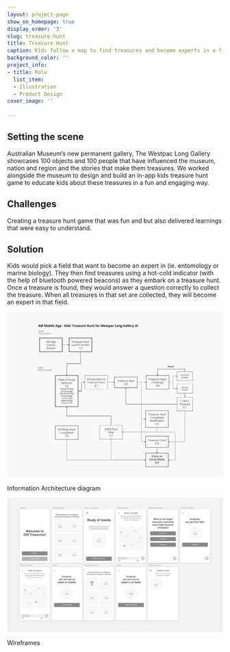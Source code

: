 ```yaml
---
layout: project-page
show_on_homepage: true
display_order: '3'
slug: treasure-hunt
title: Treasure Hunt
caption: Kids follow a map to find treasures and become experts in a field.
background_color: ''
project_info:
- title: Role
  list_item:
  - Illustration
  - Product Design
cover_image: ''

---
```

## Setting the scene

Australian Museum’s new permanent gallery, The Westpac Long Gallery showcases 100 objects and 100 people that have influenced the museum, nation and region and the stories that make them treasures. We worked alongside the museum to design and build an in-app kids treasure hunt game to educate kids about these treasures in a fun and engaging way.

## Challenges

Creating a treasure hunt game that was fun and  but also delivered learnings that were easy to understand.

## Solution

Kids would pick a field that want to become an expert in (ie. entomology or marine biology). They then find treasures using a hot-cold indicator (with the help of bluetooth powered beacons) as they embark on a treasure hunt. Once a treasure is found, they would answer a question correctly to collect the treasure. When all treasures in that set are collected, they will become an expert in that field.

![](/static/TreasureHunt-IA.png)

<div class="caption">Information Architecture diagram</div>

![](/static/TreasureHunt-Wireframes.png)

<div class="caption">Wireframes</div>